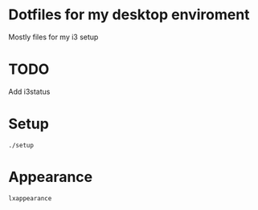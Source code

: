 
# Dotfiles for my desktop enviroment

Mostly files for my i3 setup

# TODO

Add i3status

# Setup

    ./setup


# Appearance

    lxappearance


